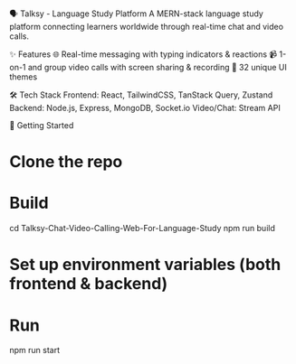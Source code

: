 🗣️ Talksy - Language Study Platform
A MERN-stack language study platform connecting learners worldwide through real-time chat and video calls.

✨ Features
🌐 Real-time messaging with typing indicators & reactions
📹 1-on-1 and group video calls with screen sharing & recording
🎨 32 unique UI themes

🛠️ Tech Stack
Frontend: React, TailwindCSS, TanStack Query, Zustand
Backend: Node.js, Express, MongoDB, Socket.io
Video/Chat: Stream API

🚀 Getting Started
# Clone the repo


# Build 
cd Talksy-Chat-Video-Calling-Web-For-Language-Study
npm run build

# Set up environment variables (both frontend & backend)


# Run 
npm run start
